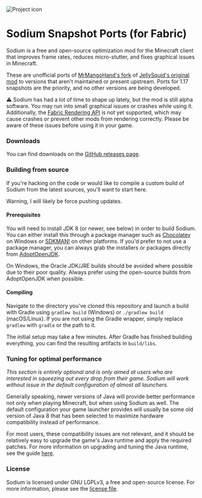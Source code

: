 ![Project icon](https://git-assets.jellysquid.me/hotlink-ok/sodium/icon-rounded-128px.png)

# Sodium Snapshot Ports (for Fabric)
Sodium is a free and open-source optimization mod for the Minecraft client that improves frame rates, reduces
micro-stutter, and fixes graphical issues in Minecraft. 

These are unofficial ports of [MrMangoHand's fork](https://github.com/mrmangohands/sodium-fabric) of [JellySquid's original mod](https://github.com/jellysquid3/sodium-fabric) to versions
that aren't maintained or present upstream. Ports for 1.17 snapshots are the priority, and no other versions are being developed.

:warning: Sodium has had a lot of time to shape up lately, but the mod is still alpha software. You may run into small
graphical issues or crashes while using it. Additionally, the
[Fabric Rendering API](https://fabricmc.net/wiki/documentation:rendering) is not yet supported, which may cause crashes
or prevent other mods from rendering correctly. Please be aware of these issues before using it in your game.

### Downloads

You can find downloads on the [GitHub releases page](https://github.com/lunbun/sodium-fabric/releases).

### Building from source

If you're hacking on the code or would like to compile a custom build of Sodium from the latest sources, you'll want
to start here.

Warning, I will likely be force pushing updates.

#### Prerequisites

You will need to install JDK 8 (or newer, see below) in order to build Sodium. You can either install this through
a package manager such as [Chocolatey](https://chocolatey.org/) on Windows or [SDKMAN!](https://sdkman.io/) on other
platforms. If you'd prefer to not use a package manager, you can always grab the installers or packages directly from
[AdoptOpenJDK](https://adoptopenjdk.net/).

On Windows, the Oracle JDK/JRE builds should be avoided where possible due to their poor quality. Always prefer using
the open-source builds from AdoptOpenJDK when possible.

#### Compiling

Navigate to the directory you've cloned this repository and launch a build with Gradle using `gradlew build` (Windows)
or `./gradlew build` (macOS/Linux). If you are not using the Gradle wrapper, simply replace `gradlew` with `gradle`
or the path to it.

The initial setup may take a few minutes. After Gradle has finished building everything, you can find the resulting
artifacts in `build/libs`.

### Tuning for optimal performance

_This section is entirely optional and is only aimed at users who are interested in squeezing out every drop from their
game. Sodium will work without issue in the default configuration of almost all launchers._

Generally speaking, newer versions of Java will provide better performance not only when playing Minecraft, but when
using Sodium as well. The default configuration your game launcher provides will usually be some old version of Java 8
that has been selected to maximize hardware compatibility instead of performance.

For most users, these compatibility issues are not relevant, and it should be relatively easy to upgrade the game's Java
runtime and apply the required patches. For more information on upgrading and tuning the Java runtime, see the
guide [here](https://gist.github.com/jellysquid3/8a7b21e57f47f5711eb5697e282e502e).

### License

Sodium is licensed under GNU LGPLv3, a free and open-source license. For more information, please see the
[license file](https://github.com/lunbun/sodium-fabric/blob/1.17./stable/LICENSE.txt).
